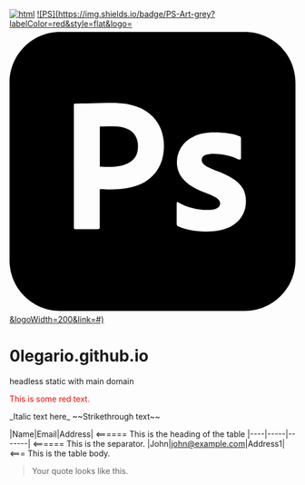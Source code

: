 
[![html](https://img.shields.io/badge/html-driven-grey?labelColor=red&style=flat&logoWidth=200&link=#)](#)
[![PS](https://img.shields.io/badge/PS-Art-grey?labelColor=red&style=flat&logo=<svg role="img" viewBox="0 0 24 24" xmlns="http://www.w3.org/2000/svg"><title>Adobe Photoshop</title><path d="M9.85 8.42c-.37-.15-.77-.21-1.18-.2-.26 0-.49 0-.68.01-.2-.01-.34 0-.41.01v3.36c.14.01.27.02.39.02h.53c.39 0 .78-.06 1.15-.18.32-.09.6-.28.82-.53.21-.25.31-.59.31-1.03.01-.31-.07-.62-.23-.89-.17-.26-.41-.46-.7-.57zM19.75.3H4.25C1.9.3 0 2.2 0 4.55v14.899c0 2.35 1.9 4.25 4.25 4.25h15.5c2.35 0 4.25-1.9 4.25-4.25V4.55C24 2.2 22.1.3 19.75.3zm-7.391 11.65c-.399.56-.959.98-1.609 1.22-.68.25-1.43.34-2.25.34-.24 0-.4 0-.5-.01s-.24-.01-.43-.01v3.209c.01.07-.04.131-.11.141H5.52c-.08 0-.12-.041-.12-.131V6.42c0-.07.03-.11.1-.11.17 0 .33 0 .56-.01.24-.01.49-.01.76-.02s.56-.01.87-.02c.31-.01.61-.01.91-.01.82 0 1.5.1 2.06.31.5.17.96.45 1.34.82.32.32.57.71.73 1.14.149.42.229.85.229 1.3.001.86-.199 1.57-.6 2.13zm7.091 3.89c-.28.4-.671.709-1.12.891-.49.209-1.09.318-1.811.318-.459 0-.91-.039-1.359-.129-.35-.061-.7-.17-1.02-.32-.07-.039-.121-.109-.111-.189v-1.74c0-.029.011-.07.041-.09.029-.02.06-.01.09.01.39.23.8.391 1.24.49.379.1.779.15 1.18.15.38 0 .65-.051.83-.141.16-.07.27-.24.27-.42 0-.141-.08-.27-.24-.4-.16-.129-.489-.279-.979-.471-.51-.18-.979-.42-1.42-.719-.31-.221-.569-.51-.761-.85-.159-.32-.239-.67-.229-1.021 0-.43.12-.84.341-1.21.25-.4.619-.72 1.049-.92.469-.239 1.059-.349 1.769-.349.41 0 .83.03 1.24.09.3.04.59.12.86.23.039.01.08.05.1.09.01.04.02.08.02.12v1.63c0 .04-.02.08-.05.1-.09.02-.14.02-.18 0-.3-.16-.62-.27-.96-.34-.37-.08-.74-.13-1.12-.13-.2-.01-.41.02-.601.07-.129.03-.24.1-.31.2-.05.08-.08.18-.08.27s.04.18.101.26c.09.11.209.2.34.27.229.12.47.23.709.33.541.18 1.061.43 1.541.73.33.209.6.49.789.83.16.318.24.67.23 1.029.011.471-.129.94-.389 1.331z"/></svg>&logoWidth=200&link=#)](#)

# 0legario.github.io
headless static with main domain

<p style='color:red'>This is some red text.</p>
_Italic text here_
~~Strikethrough text~~

|Name|Email|Address|      <====== This is the heading of the table
|----|-----|-------|      <====== This is the separator.
|John|john@example.com|Address1| <=== This is the table body.

>Your quote looks like this.
